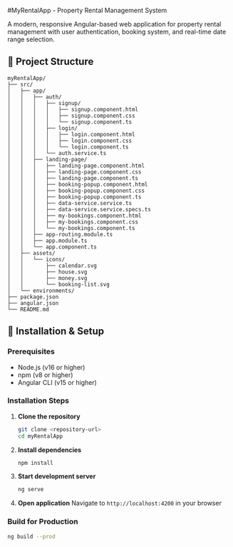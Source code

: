 #MyRentalApp - Property Rental Management System

A modern, responsive Angular-based web application for property rental management with user authentication, booking system, and real-time date range selection.
## 📁 Project Structure

```
myRentalApp/
├── src/
│   ├── app/
│   │   ├── auth/
│   │   │   ├── signup/
│   │   │   │   ├── signup.component.html
│   │   │   │   ├── signup.component.css
│   │   │   │   └── signup.component.ts
│   │   │   ├── login/
│   │   │   │   ├── login.component.html
│   │   │   │   ├── login.component.css
│   │   │   │   └── login.component.ts
│   │   │   └── auth.service.ts
│   │   ├── landing-page/
│   │   │   ├── landing-page.component.html
│   │   │   ├── landing-page.component.css
│   │   │   ├── landing-page.component.ts
│   │   │   ├── booking-popup.component.html
│   │   │   ├── booking-popup.component.css
│   │   │   ├── booking-popup.component.ts
│   │   │   ├── data-service.service.ts
│   │   │   ├── data-service.service.specs.ts
│   │   │   ├── my-bookings.component.html
│   │   │   ├── my-bookings.component.css
│   │   │   └── my-bookings.component.ts
│   │   ├── app-routing.module.ts
│   │   ├── app.module.ts
│   │   └── app.component.ts
│   ├── assets/
│   │   └── icons/
│   │       ├── calendar.svg
│   │       ├── house.svg
│   │       ├── money.svg
│   │       └── booking-list.svg
│   └── environments/
├── package.json
├── angular.json
└── README.md
```
## 🚀 Installation & Setup

### Prerequisites
- Node.js (v16 or higher)
- npm (v8 or higher)
- Angular CLI (v15 or higher)

### Installation Steps

1. **Clone the repository**
   ```bash
   git clone <repository-url>
   cd myRentalApp
   ```

2. **Install dependencies**
   ```bash
   npm install
   ```

3. **Start development server**
   ```bash
   ng serve
   ```

4. **Open application**
   Navigate to `http://localhost:4200` in your browser

### Build for Production
```bash
ng build --prod
```
